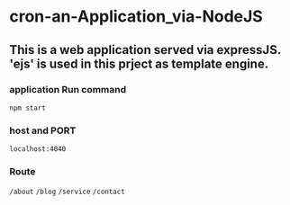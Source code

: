# cron-an-Application_via-NodeJS

## This is a web application served via expressJS. 'ejs' is used in this prject as template engine.

### application Run command
`npm start`

### host and PORT
`localhost:4040` 

### Route 
`/about`
`/blog`
`/service`
`/contact`

